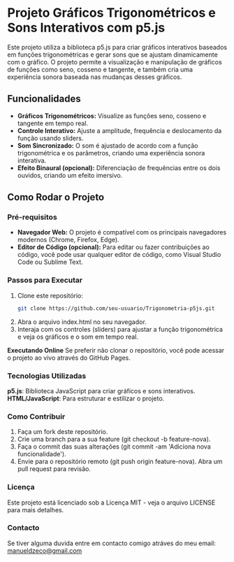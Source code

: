 # Projeto Gráficos Trigonométricos e Sons Interativos com p5.js

Este projeto utiliza a biblioteca p5.js para criar gráficos interativos baseados em funções trigonométricas e gerar sons que se ajustam dinamicamente com o gráfico. O projeto permite a visualização e manipulação de gráficos de funções como seno, cosseno e tangente, e também cria uma experiência sonora baseada nas mudanças desses gráficos.

## Funcionalidades
- **Gráficos Trigonométricos:** Visualize as funções seno, cosseno e tangente em tempo real.
- **Controle Interativo:** Ajuste a amplitude, frequência e deslocamento da função usando sliders.
- **Som Sincronizado:** O som é ajustado de acordo com a função trigonométrica e os parâmetros, criando uma experiência sonora interativa.
- **Efeito Binaural (opcional):** Diferenciação de frequências entre os dois ouvidos, criando um efeito imersivo.

## Como Rodar o Projeto

### Pré-requisitos
- **Navegador Web:** O projeto é compatível com os principais navegadores modernos (Chrome, Firefox, Edge).
- **Editor de Código (opcional):** Para editar ou fazer contribuições ao código, você pode usar qualquer editor de código, como Visual Studio Code ou Sublime Text.

### Passos para Executar
1. Clone este repositório:
   ```bash
   git clone https://github.com/seu-usuario/Trigonometria-p5js.git
2. Abra o arquivo index.html no seu navegador.
3. Interaja com os controles (sliders) para ajustar a função trigonométrica e veja os gráficos e o som em tempo real.

**Executando Online**
Se preferir não clonar o repositório, você pode acessar o projeto ao vivo através do GitHub Pages.

### Tecnologias Utilizadas
**p5.js**: Biblioteca JavaScript para criar gráficos e sons interativos.
**HTML/JavaScript**: Para estruturar e estilizar o projeto.

### Como Contribuir
1. Faça um fork deste repositório.
2. Crie uma branch para a sua feature (git checkout -b feature-nova).
3. Faça o commit das suas alterações (git commit -am 'Adiciona nova funcionalidade').
4. Envie para o repositório remoto (git push origin feature-nova).
Abra um pull request para revisão.

### Licença
Este projeto está licenciado sob a Licença MIT - veja o arquivo LICENSE para mais detalhes.

### Contacto
Se tiver alguma duvida entre em contacto comigo atráves do meu email: manueldzeco@gmail.com
